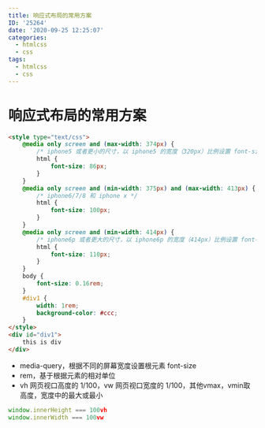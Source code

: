 ```yaml
---
title: 响应式布局的常用方案
ID: '25264'
date: '2020-09-25 12:25:07'
categories:
  - htmlcss
  - css
tags:
  - htmlcss
  - css
---
```


# 响应式布局的常用方案

<html-demo>

``` html 
<style type="text/css">
    @media only screen and (max-width: 374px) {
        /* iphone5 或者更小的尺寸，以 iphone5 的宽度（320px）比例设置 font-size */
        html {
            font-size: 86px;
        }
    }
    @media only screen and (min-width: 375px) and (max-width: 413px) {
        /* iphone6/7/8 和 iphone x */
        html {
            font-size: 100px;
        }
    }
    @media only screen and (min-width: 414px) {
        /* iphone6p 或者更大的尺寸，以 iphone6p 的宽度（414px）比例设置 font-size */
        html {
            font-size: 110px;
        }
    }
    body {
        font-size: 0.16rem;
    }
    #div1 {
        width: 1rem;
        background-color: #ccc;
    }
</style>
<div id="div1">
    this is div
</div>
```

</html-demo>

- media-query，根据不同的屏幕宽度设置根元素 font-size
- rem，基于根据元素的相对单位
- vh 网页视口高度的 1/100，vw 网页视口宽度的 1/100，其他vmax，vmin取高度，宽度中的最大或最小

``` js 
window.innerHeight === 100vh
window.innerWidth === 100vw
```
 
 
 
 
 
 
 
 
 
 
 
 
 
 
 
 
 
 
 
 
 
 
 
